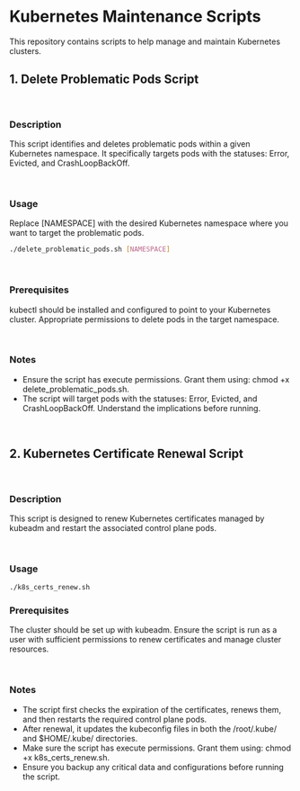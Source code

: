 # Kubernetes Maintenance Scripts
This repository contains scripts to help manage and maintain Kubernetes clusters.

## 1. Delete Problematic Pods Script

<br/>

### Description
This script identifies and deletes problematic pods within a given Kubernetes namespace. It specifically targets pods with the statuses: Error, Evicted, and CrashLoopBackOff.

<br/>

### Usage
Replace [NAMESPACE] with the desired Kubernetes namespace where you want to target the problematic pods.
```bash
./delete_problematic_pods.sh [NAMESPACE]
```

<br/>

### Prerequisites
kubectl should be installed and configured to point to your Kubernetes cluster.
Appropriate permissions to delete pods in the target namespace.

<br/>

### Notes
- Ensure the script has execute permissions. Grant them using: chmod +x delete_problematic_pods.sh.
- The script will target pods with the statuses: Error, Evicted, and CrashLoopBackOff. Understand the implications before running.

<br/>

## 2. Kubernetes Certificate Renewal Script

<br/>

### Description
This script is designed to renew Kubernetes certificates managed by kubeadm and restart the associated control plane pods.

<br/>

### Usage
```bash
./k8s_certs_renew.sh
```

### Prerequisites
The cluster should be set up with kubeadm.
Ensure the script is run as a user with sufficient permissions to renew certificates and manage cluster resources.

<br/>

### Notes
- The script first checks the expiration of the certificates, renews them, and then restarts the required control plane pods.
- After renewal, it updates the kubeconfig files in both the /root/.kube/ and $HOME/.kube/ directories.
- Make sure the script has execute permissions. Grant them using: chmod +x k8s_certs_renew.sh.
- Ensure you backup any critical data and configurations before running the script.




